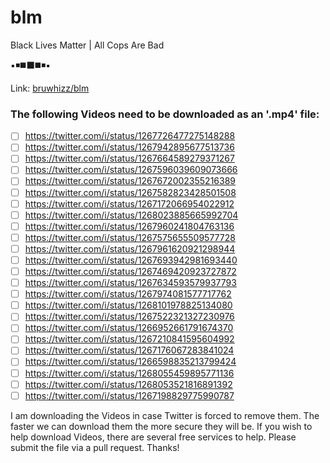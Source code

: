 # blm
Black Lives Matter | All Cops Are Bad

:black_small_square::black_medium_small_square::black_medium_square::black_large_square::black_medium_square::black_medium_small_square::black_small_square:

Link: [bruwhizz/blm](https://bruwhizz.github.io/blm/)

### The following Videos need to be downloaded as an '.mp4' file:
- [ ] https://twitter.com/i/status/1267726477275148288
- [ ] https://twitter.com/i/status/1267942895677513736
- [ ] https://twitter.com/i/status/1267664589279371267
- [ ] https://twitter.com/i/status/1267596039609073666
- [ ] https://twitter.com/i/status/1267672002355216389
- [ ] https://twitter.com/i/status/1267582823428501508
- [ ] https://twitter.com/i/status/1267172066954022912
- [ ] https://twitter.com/i/status/1268023885665992704
- [ ] https://twitter.com/i/status/1267960241804763136
- [ ] https://twitter.com/i/status/1267575655509577728
- [ ] https://twitter.com/i/status/1267961620921298944
- [ ] https://twitter.com/i/status/1267693942981693440
- [ ] https://twitter.com/i/status/1267469420923727872
- [ ] https://twitter.com/i/status/1267634593579937793
- [ ] https://twitter.com/i/status/1267974081577717762
- [ ] https://twitter.com/i/status/1268101978825134080
- [ ] https://twitter.com/i/status/1267522321327230976
- [ ] https://twitter.com/i/status/1266952661791674370
- [ ] https://twitter.com/i/status/1267210841595604992
- [ ] https://twitter.com/i/status/1267176067283841024
- [ ] https://twitter.com/i/status/1266598835213799424
- [ ] https://twitter.com/i/status/1268055459895771136
- [ ] https://twitter.com/i/status/1268053521816891392
- [ ] https://twitter.com/i/status/1267198829775990787

I am downloading the Videos in case Twitter is forced to remove them. The faster we can download them the more secure they will be.
If you wish to help download Videos, there are several free services to help. Please submit the file via a pull request. Thanks!
